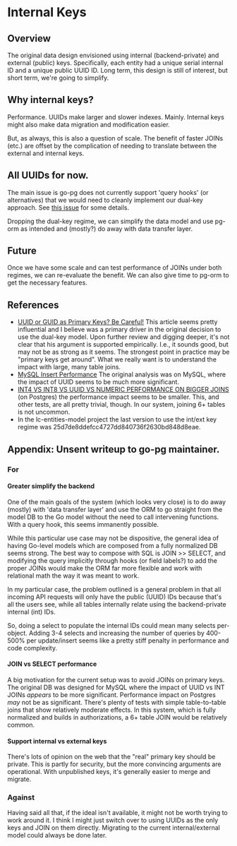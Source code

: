# Internal Keys

## Overview

The original data design envisioned using internal (backend-private) and external (public) keys. Specifically, each entity had a unique serial internal ID and a unique public UUID ID. Long term, this design is still of interest, but short term, we're going to simplify.

## Why internal keys?

Performance. UUIDs make larger and slower indexes. Mainly. Internal keys might also make data migration and modification easier.

But, as always, this is also a question of scale. The benefit of faster JOINs (etc.) are offset by the complication of needing to translate between the external and internal keys.

## All UUIDs for now.

The main issue is go-pg does not currently support 'query hooks' (or alternatives) that we would need to cleanly implement our dual-key approach. See [this issue](https://github.com/go-pg/pg/issues/1345) for some details.

Dropping the dual-key regime, we can simplify the data model and use pg-orm as intended and (mostly?) do away with data transfer layer.

## Future

Once we have some scale and can test performance of JOINs under both regimes, we can re-evaluate the benefit. We can also give time to pg-orm to get the necessary features.

## References

* [UUID or GUID as Primary Keys? Be Careful!](https://tomharrisonjr.com/uuid-or-guid-as-primary-keys-be-careful-7b2aa3dcb439) This article seems pretty influential and I believe was a primary driver in the original decision to use the dual-key model. Upon further review and digging deeper, it's not clear that his argument is supported empirically. I.e., it sounds good, but may not be as strong as it seems. The strongest point in practice may be "primary keys get around". What we really want is to understand the impact with large, many table joins.
* [MySQL Insert Performance](http://kccoder.com/mysql/uuid-vs-int-insert-performance/) The original analysis was on MySQL, where the impact of UUID seems to be much more significant.
* [INT4 VS INT8 VS UUID VS NUMERIC PERFORMANCE ON BIGGER JOINS](https://www.cybertec-postgresql.com/en/int4-vs-int8-vs-uuid-vs-numeric-performance-on-bigger-joins/) (on Postgres) the performance impact seems to be smaller. This, and other tests, are all pretty trivial, though. In our system, joining 6+ tables is not uncommon.
* In the lc-entities-model project the last version to use the int/ext key regime was 25d7de8ddefcc4727dd840736f2630bd848d8eae.

## Appendix: Unsent writeup to go-pg maintainer.

### For

#### Greater simplify the backend

One of the main goals of the system (which looks very close) is to do away (mostly) with 'data transfer layer' and use the ORM to go straight from the model DB to the Go model without the need to call intervening functions. With a query hook, this seems immanently possible.

While this particular use case may not be dispositive, the general idea of having Go-level models which are composed from a fully normalized DB seems strong. The best way to compose with SQL is JOIN >> SELECT, and modifying the query implicitly through hooks (or field labels?) to add the proper JOINs would make the ORM far more flexible and work with relational math the way it was meant to work.

In my particular case, the problem outlined is a general problem in that all incoming API requests will only have the public (UUID) IDs because that's all the users see, while all tables internally relate using the backend-private internal (int) IDs.

So, doing a select to populate the internal IDs could mean many selects per-object. Adding 3-4 selects and increasing the number of queries by 400-500% per update/insert seems like a pretty stiff penalty in performance and code complexity.

#### JOIN vs SELECT performance

A big motivation for the current setup was to avoid JOINs on primary keys. The original DB was designed for MySQL where the impact of UUID vs INT JOINs _appears_ to be more significant. Performance impact on Postgres _may_ not be as significant. There's plenty of tests with simple table-to-table joins that show relatively moderate effects. In this system, which is fully normalized and builds in authorizations, a 6+ table JOIN would be relatively common.

#### Support internal vs external keys

There's lots of opinion on the web that the "real" primary key should be private. This is partly for security, but the more convincing arguments are operational. With unpublished keys, it's generally easier to merge and migrate.

### Against

Having said all that, if the ideal isn't available, it might not be worth trying to work around it. I think I might just switch over to using UUIDs as the only keys and JOIN on them directly. Migrating to the current internal/external model could always be done later.
